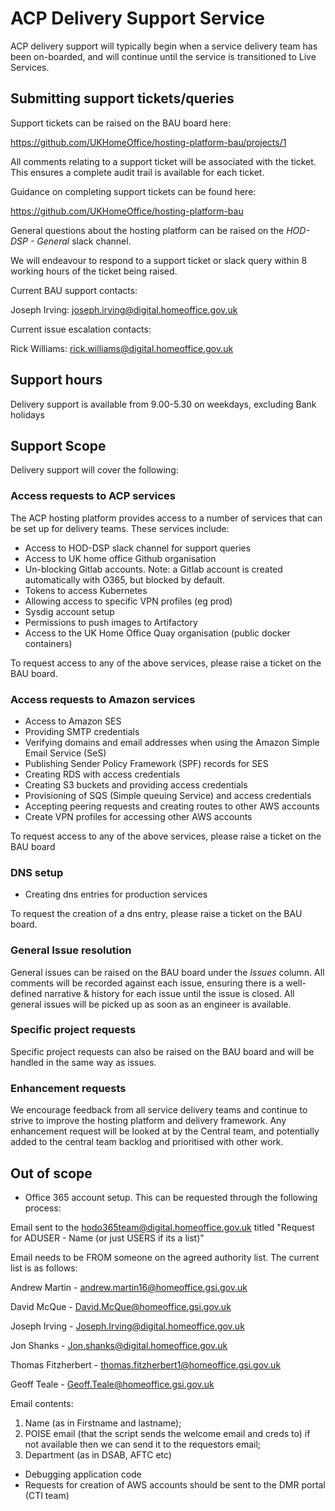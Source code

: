 # ACP Delivery Support Service

ACP delivery support will typically begin when a service delivery team has been on-boarded, and will continue until the service is transitioned to Live Services.

## Submitting support tickets/queries

Support tickets can be raised on the BAU board here:

 https://github.com/UKHomeOffice/hosting-platform-bau/projects/1

All comments relating to a support ticket will be associated with the ticket. This ensures a complete audit trail is available for each ticket.

Guidance on completing support tickets can be found here:

https://github.com/UKHomeOffice/hosting-platform-bau

General questions about the hosting platform can be raised on the _HOD-DSP - General_ slack channel.

We will endeavour to respond to a support ticket or slack query within 8 working hours of the ticket being raised. 

Current BAU support contacts:

Joseph Irving: joseph.irving@digital.homeoffice.gov.uk

Current issue escalation contacts:

Rick Williams: rick.williams@digital.homeoffice.gov.uk

## Support hours

Delivery support is available from 9.00-5.30 on weekdays, excluding Bank holidays 

## Support Scope

Delivery support will cover the following:

### Access requests to ACP services

The ACP hosting platform provides access to a number of services that can be set up for delivery teams. These services include:

* Access to HOD-DSP slack channel for support queries
* Access to UK home office Github organisation
* Un-blocking Gitlab accounts. Note: a Gitlab account is created automatically with O365, but blocked by default.
* Tokens to access Kubernetes
* Allowing access to specific VPN profiles (eg prod)
* Sysdig account setup
* Permissions to push images to Artifactory
* Access to the UK Home Office Quay organisation (public docker containers)

To request access to any of the above services, please raise a ticket on the BAU board.

### Access requests to Amazon services

* Access to Amazon SES
* Providing SMTP credentials
* Verifying domains and email addresses when using the Amazon Simple Email Service (SeS) 
* Publishing Sender Policy Framework (SPF) records for SES 
* Creating RDS with access credentials
* Creating S3 buckets and providing  access credentials
* Provisioning of SQS (Simple queuing Service) and access credentials
* Accepting peering requests and creating routes to other AWS accounts
* Create VPN profiles for accessing other AWS accounts 

To request access to any of the above services, please raise a ticket on the BAU board

### DNS setup

* Creating dns entries for production services 

To request the creation of a dns entry, please raise a ticket on the BAU board.

### General Issue resolution

General issues can be raised on the BAU board under the _Issues_ column. All comments will be recorded against each issue, ensuring there is a well-defined narrative & history for each issue until the issue is closed.
All general issues will be picked up as soon as an engineer is available.

### Specific project requests

Specific project requests can also be raised on the BAU board and will be handled in the same way as issues. 

### Enhancement requests

We encourage feedback from all service delivery teams and continue to strive to improve the hosting platform and delivery framework. Any  enhancement request will be looked at by the Central team, and potentially added to the central team backlog and prioritised with other work.

## Out of scope

* Office 365 account setup. This can be requested through the following process:

Email sent to the hodo365team@digital.homeoffice.gov.uk titled "Request for ADUSER - Name (or just USERS if its a list)"

Email needs to be FROM someone on the agreed authority list. The current list is as follows: 

Andrew Martin - andrew.martin16@homeoffice.gsi.gov.uk

David McQue - David.McQue@homeoffice.gsi.gov.uk

Joseph Irving - Joseph.Irving@digital.homeoffice.gov.uk

Jon Shanks - Jon.shanks@digital.homeoffice.gov.uk

Thomas Fitzherbert - thomas.fitzherbert1@homeoffice.gsi.gov.uk

Geoff Teale - Geoff.Teale@homeoffice.gsi.gov.uk

Email contents:

1. Name (as in Firstname and lastname); 
2. POISE email (that the script sends the welcome email and creds to) if not available then we can send it to the requestors email;
3. Department (as in DSAB, AFTC etc)

* Debugging application code
* Requests for creation of AWS accounts should be sent to the DMR portal (CTI team)
